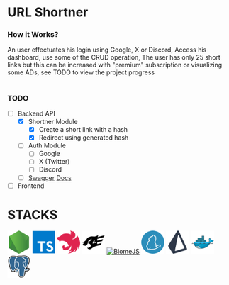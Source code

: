 # URL Shortner

<div>
  <h3>How it Works?</h3>
  An user effectuates his login using Google, X or Discord,
  Access his dashboard, use some of the CRUD operation,
  The user has only 25 short links but this can be increased with "premium" subscription or visualizing some ADs, see <a hfef="#TODO">TODO</a> to view the project progress
</div>

#

### TODO

- [ ] Backend API
  - [x] Shortner Module
    - [x] Create a short link with a hash
    - [x] Redirect using generated hash
  - [ ] Auth Module
    - [ ] Google
    - [ ] X (Twitter)
    - [ ] Discord
  - [ ] [Swagger](https://swagger.io/) [Docs](https://docs.nestjs.com/recipes/swagger)
- [ ] Frontend

#

# STACKS

[<img width="52px" alt="NodeJS" src="https://github.com/devicons/devicon/raw/master/icons/nodejs/nodejs-original.svg"/>](https://nodejs.org/)
[<img width="52px" alt="TypeScript" src="https://github.com/devicons/devicon/raw/master/icons/typescript/typescript-original.svg"/>](https://www.typescriptlang.org/)
[<img width="52px" alt="NestJS" src="https://github.com/devicons/devicon/raw/master/icons/nestjs/nestjs-original.svg"/>](https://nestjs.com/)
[<img width="52px" alt="Fastify" src="https://github.com/devicons/devicon/raw/master/icons/fastify/fastify-original.svg"/>](https://fastify.dev/)
[<img width="52px" alt="BiomeJS" src="https://avatars.githubusercontent.com/u/140182603?s=200&v=4"/>](https://biomejs.dev/)
[<img width="52px" alt="Yarn" src="https://github.com/devicons/devicon/raw/master/icons/yarn/yarn-original.svg"/>](https://yarnpkg.com/)
[<img width="52px" alt="Prisma" src="https://github.com/devicons/devicon/raw/master/icons/prisma/prisma-original.svg"/>](https://www.prisma.io/)
[<img width="52px" alt="Docker" src="https://github.com/devicons/devicon/raw/master/icons/docker/docker-original.svg"/>](https://www.docker.com/)
[<img width="52px" alt="PostgreSQL" src="https://github.com/devicons/devicon/raw/master/icons/postgresql/postgresql-original.svg"/>](https://www.postgresql.org/)

